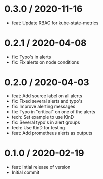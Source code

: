 
0.3.0 / 2020-11-16
==================

  * feat: Update RBAC for kube-state-metrics

0.2.1 / 2020-04-08
==================

  * fix: Typo's in alerts
  * fix: Fix alerts on node conditions

0.2.0 / 2020-04-03
==================

  * feat: Add source label on all alerts
  * fix: Fixed several alerts and typo's
  * fix: Improve alerting messages
  * fix: Typo in "critical" on one of the alerts
  * tech: Set example to use KinD
  * fix: Several typo's in alert groups
  * tech: Use KinD for testing
  * feat: Add prometheus alerts as outputs

0.1.0 / 2020-02-19
==================

  * feat: Intial release of version
  * Initial commit
